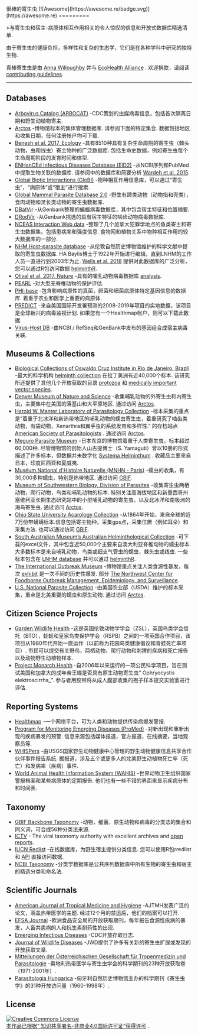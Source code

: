 <div class="github-widget" data-repo="ecohealthalliance/awesome-parasite"></div>
<script async src="https://pagead2.googlesyndication.com/pagead/js/adsbygoogle.js"></script><ins class="adsbygoogle" style="display:block" data-ad-client="ca-pub-6890694312814945" data-ad-slot="5473692530" data-ad-format="auto"  data-full-width-responsive="true"></ins><script>(adsbygoogle = window.adsbygoogle || []).push({});</script>
很棒的寄生虫 [![Awesome](https://awesome.re/badge.svg)](https://awesome.re)
=========

&gt;与寄生虫和宿主-病原体相互作用相关的令人惊叹的信息和开放式数据库精选清单. 

由于寄生虫的健康负担，多样性和复杂的生态学，它们是在各种学科中研究的独特生物. 

真棒寄生虫是由 [Anna Willoughby](https://arw36.github.io/) 并与 [EcoHealth Alliance](https://github.com/ecohealthalliance/awesome-parasite/blob/master/www.ecohealthalliance.org) .  欢迎捐款，请阅读 [contributing guidelines](https://github.com/ecohealthalliance/awesome-parasite/blob/master/contributing.md). 

- - -
## Databases
* [Arbovirus Catalog (ARBOCAT)](https://wwwn.cdc.gov/arbocat/) -CDC策划的虫媒病毒信息，包括首次隔离日期和野生动植物寄主.
* [Arctos](http://arctos.database.museum/SpecimenSearch.cfm)  -博物馆标本的集体管理数据库.  请参阅下面的特定集合.  数据包括地区和收集日期，任何注册帐户均可下载. 
* [Benesh et al. 2017, Ecology](https://esajournals.onlinelibrary.wiley.com/doi/full/10.1002/ecy.1680)  -具有8510种具有复杂生命周期的寄生虫（棘头动物，虫和线虫）寄主物种的广泛数据库.  包括生命史数据，例如寄生虫每个生命周期阶段的发育时间和体型.
* [ENHanCEd Infectious Diseases Database (EID2)](https://eid2.liverpool.ac.uk/)  -从NCBI序列和PubMed中提取生物关联的数据库.  请参阅中的数据库和简要分析 [Wardeh et al. 2015](https://www.nature.com/articles/sdata201549).
* [Global Biotic Interactions (GloBI)](https://www.globalbioticinteractions.org/data.html) -物种相互作用信息库，可以通过“寄生虫”，“病原体”或“宿主”进行搜索.
* [Global Mammal Parasite Database 2.0](https://esajournals.onlinelibrary.wiley.com/doi/full/10.1002/ecy.1799) -野生有蹄类动物（动物指和壳类），食肉动物和灵长类动物的寄生虫数据库.
* [DBatVir](https://github.com/ecohealthalliance/awesome-parasite/blob/master/www.mgc.ac.cn/DBatVir) -从Genbank整理的蝙蝠病毒数据库，其中包含宿主特征和位置摘要.
* [DRodVir](http://www.mgc.ac.cn/DRodVir/) -从Genbank挑选的具有宿主特征的啮齿动物病毒数据库.
* [NCEAS Interaction Web data](https://www.nceas.ucsb.edu/interactionweb/resources.html#host_parasite)  -整理了几个加拿大犯罪学地点的鱼类寄主和寄生虫数据集，包括患病率和强度信息.  食物网和植物关系中物种相互作用的较大数据库的一部分.
* [NHM Host-parasite database](http://www.nhm.ac.uk/research-curation/scientific-resources/taxonomy-systematics/host-parasites/)  -从伦敦自然历史博物馆维护的科学文献中提取的寄生虫数据库.  HA Baylis博士于1922年开始进行编辑，直到LNHM的工作人员一直进行到2003年为止. [Wells et al. 2018](http://nicholasjclark.weebly.com/uploads/4/4/9/4/44946407/wells_etal_2018_globchangbiol.pdf) 提供对此数据库的广泛分析，您可以通过R包访问数据 [helminthR](https://github.com/ropensci/helminthR). 
 * [Olival et al. 2017, Nature](https://zenodo.org/record/807517#.Wv7kuFMvzOQ) -具有的哺乳动物病毒数据库 [analysis](https://www.nature.com/articles/nature22975?sf90794030). 
* [PEARL](http://pearl.berkeley.edu/) -对大型无脊椎动物的保护评估.
* [PHI-base](http://www.phi-base.org/index.jsp)  -包含影响病原性的真菌，卵菌和细菌病原体特定基因信息的数据库.  着重于农业和医学上重要的病原体. 
* [PREDICT](http://data.predict.global/)  -来自美国国际开发署预测的2008-2019年项目的实地数据，该项目是全球新兴的病毒监视计划.  如果您有一个Healthmap帐户，则可以下载此数据. 
 * [Virus-Host DB](http://www.genome.jp/virushostdb/view/) -由NCBI / RefSeq和GenBank中发布的基因组合成宿主病毒关联.

## Museums & Collections
* [Biological Collections of Oswaldo Cruz Institute in Rio de Janeiro, Brazil](https://portal.fiocruz.br/en/biological-collections) -最大的科学机构 [helminth collection](http://chioc.fiocruz.br/catalogue)  在拉丁美洲有近40,000个标本.  该研究所还提供了其他几个开放获取的目录 [protozoa](http://colprot.fiocruz.br/index?catalogue) 和 [medically important vector species](http://cavaisc.fiocruz.br/catalogue).
* [Denver Museum of Nature and Science](https://science.dmns.org/integrative-collections/dmns-zoology-collections/)  -收集哺乳动物的外寄生虫和内寄生虫，主要集中在美国的落基山和大平原地区.  通过访问 [Arctos](http://arctos.database.museum/SpecimenSearch.cfm). 
* [Harold W. Manter Laboratory of Parasitology Collection](http://hwml.unl.edu/resources/database-68)  -标本采集的重点是“着重于北冰洋和新热带地区的哺乳动物的蠕虫寄生虫，着重研究了啮齿类动物，有袋动物，Xenarthra和翼手虫的系统发育和多样性.”  的存档站点 [American Society of Parasitologists](https://www.amsocparasit.org/) .  通过访问 [Arctos](http://arctos.database.museum/SpecimenSearch.cfm). 
* [Meguro Parasite Museum](https://www.kiseichu.org/e-top)  -日本东京的博物馆着重于人类寄生虫，标本超过60,000种.  尽管博物馆的创始人山古提博士（S. Yamaguti）曾以10册的形式描述了许多标本，但数据并未数字化 [Systema Helminthum](https://www.worldcat.org/title/systema-helminthum/oclc/427905372/editions?editionsView=true&referer=br) .  收藏品主要来自日本，印度尼西亚和夏威夷. 
* [Muséum National d'Histoire Naturelle (MNHN - Paris)](https://www.mnhn.fr/en/collections/collection-groups/marine-invertebrates/parasitic-worms-helminths)  -蠕虫的收集，有30,000多种蠕虫，特别是热带地区.  通过访问 [GBIF](https://www.gbif.org/dataset/e0ebf2a1-3656-468a-b0b6-1aa93ff43fef#description). 
* [Museum of Southwestern Biology, Division of Parasites](https://msb.unm.edu/divisions/parasites/index.html)  -收集寄生虫两栖动物，爬行动物，鸟类和哺乳动物的标本.  特别关注高海拔地区和新墨西哥州塞维利亚长期生态研究站中的小型哺乳动物的寄生虫，以及北冰洋和南极洲的海鸟寄生虫.  通过访问 [Arctos](http://arctos.database.museum/SpecimenSearch.cfm). 
* [Ohio State University Acarology Collection](https://acarology.osu.edu/database)  -从1864年开始，来自全球的近7万份带螨螨标本.信息包括寄主物种，采集gps点，采集位置（例如耳朵）和采集方法.  也可以通过访问 [GBIF](https://www.gbif.org/dataset/96b54e8c-f762-11e1-a439-00145eb45e9a).
* [South Australian Museum’s Australian Helminthological Collection](http://www.samuseum.sa.gov.au/collections/biological-sciences/parasites/the-australian-helminthological-collection-database)  -可下载的excel文件，其中包含近50,000个主要来自澳大利亚脊椎动物的蠕虫标本.  大多数标本是来自哺乳动物，鸟类或细支气管虫的蠕虫，棘头虫或线虫.  一些标本包含在 [LNHM database](http://www.nhm.ac.uk/research-curation/scientific-resources/taxonomy-systematics/host-parasites/) 并可以通过 [helminthR](https://github.com/ropensci/helminthR). 
* [The International Outbreak Museum](http://www.outbreakmuseum.com) -博物馆重点关注人类食源性暴发，每次 [exhibit](http://www.outbreakmuseum.com/exhibits/)  是一次不同的历史性爆发.  部分 [The Northwest Center for Foodborne Outbreak Management, Epidemiology, and Surveillance](https://health.oregonstate.edu/fomes). 
* [U.S. National Parasite Collection](https://www.nal.usda.gov/exhibits/speccoll/exhibits/show/parasitic-diseases-with-econom/u-s--national-animal-parasite-)  -由美国农业部（USDA）维护的标本采集，重点是北美重要的蠕虫和原生动物.  通过访问 [Arctos](http://arctos.database.museum/SpecimenSearch.cfm). 

## Citizen Science Projects 
 * [Garden Wildlife Health](https://www.gardenwildlifehealth.org)  -这是英国伦敦动物学学会（ZSL），英国鸟类学会信托（BTO），蛙蛙和皇家鸟类保护学会（RSPB）之间的一项英国合作项目，该项目从1980年代开始一直运作（以前称为花园鸟类健康倡议和青蛙死亡率项目）.  市民可以提交有关野鸟，两栖动物，爬行动物和刺猬的疾病和死亡报告以及动物野生动植物样本. 
 * [Project Monarch Health](https://www.monarchparasites.org/)  -自2006年以来运行的一项公民科学项目，旨在测试美国和加拿大的成年帝王蝶是否具有原生动物寄生虫“ Ophryocystis elektroscirrha_”.  参与者用胶带将从成人腹部收集的孢子样本提交实验室进行评估. 

## Reporting Systems 
* [Healthmap](https://www.healthmap.org/en/) -一个网络平台，可为人类和动物提供传染病爆发警报.
* [Program for Monitoring Emerging Diseases (ProMed)](http://www.promedmail.org/)  -对新出现和重新出现的疾病暴发的预警.  信息来源包括媒体报道，官方报道，在线摘要，当地观察员等.
* [WHISPers](https://whispers.usgs.gov/)  -由USGS国家野生动物健康中心管理的野生动物健康信息共享合作伙伴事件报告系统.  据报道，涉及五个或更多人的北美野生动植物死亡率（死亡）和发病率（疾病）事件. 
* [World Animal Health Information System (WAHIS)](http://www.oie.int/wahis_2/public/wahid.php/Diseaseinformation/reportarchive)  -世界动物卫生组织国家警报档案和某些病原体的定期报告.  他们也有一些不错的界面来显示疾病分布和时间表.
 
## Taxonomy
* [GBIF Backbone Taxonomy](https://www.gbif.org/en/dataset/d7dddbf4-2cf0-4f39-9b2a-bb099caae36c) -动物，细菌，原生动物和病毒的分类法的集合和同义词，可合成56种分类法来源.
* [ICTV](https://talk.ictvonline.org/taxonomy/) - The viral taxonomy authority with excellent archives and [open reports](https://talk.ictvonline.org/ictv-reports/).
* [IUCN Redlist](http://www.iucnredlist.org/)  -在线数据库，为野生宿主提供分类信息.  您可以使用R包rredlist和 [API](http://apiv3.iucnredlist.org/api/v3/docs) 直接访问数据. 
* [NCBI Taxonomy](https://www.ncbi.nlm.nih.gov/taxonomy) -分类学数据库是公共序列数据库中所有生物的寄生虫和宿主的精选分类和命名法.

## Scientific Journals 
* [American Journal of Tropical Medicine and Hygiene](http://www.ajtmh.org/)  -AJTMH发表广泛的论文，涵盖热带医学的主题.  经过12个月的禁运后，他们的档案可以打开.
* [EFSA Journal](https://efsa.onlinelibrary.wiley.com/journal/18314732) -欧洲食品安全局的开放获取期刊，每年报告食源性疾病的暴发，人畜共患病的人和抗生素耐药性的出现. 
* [Emerging Infectious Diseases](https://wwwnc.cdc.gov/eid/) -CDC开放存取日志.
* [Journal of Wildlife Diseases](http://www.jwildlifedis.org/loi/jwdi) -JWD提供了许多有关新的寄生虫扩展或发现的开放获取文章.
* [Mitteilungen der Österreichischen Gesellschaft für Tropenmedizin und Parasitologie](https://www.zobodat.at/publikation_series.php?id=1351) -奥地利热带医学与寄生虫学会的科学期刊的23种开放获取卷（1971-2001年）.
* [Parasitologia Hungarica](http://publication.nhmus.hu/parasitologia/bannales.php?volume=1) -匈牙利自然历史博物馆主办的科学期刊《寄生虫学》的31种开放访问量（1960-1998年）.
 

## License
<a rel="license" href="http://creativecommons.org/licenses/by-nc/4.0/"><img alt="Creative Commons License" style="border-width:0" src="https://mirrors.creativecommons.org/presskit/buttons/88x31/svg/by-nc.svg" /><br />本作品已根据“ <a rel="license" href="http://creativecommons.org/licenses/by-nc/4.0/">知识共享署名-非商业4.0国际许可证”获得许可</a> .
